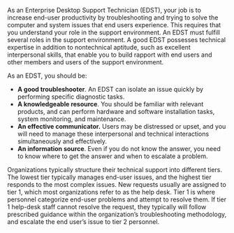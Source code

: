 As an Enterprise Desktop Support Technician (EDST), your job is to increase end-user productivity by troubleshooting and trying to solve the computer and system issues that end users experience. This requires that you understand your role in the support environment. An EDST must fulfill several roles in the support environment. A good EDST possesses technical expertise in addition to nontechnical aptitude, such as excellent interpersonal skills, that enable you to build rapport with end users and other members and users of the support environment.

As an EDST, you should be:

 -  **A good troubleshooter**. An EDST can isolate an issue quickly by performing specific diagnostic tasks.
 -  **A knowledgeable resource**. You should be familiar with relevant products, and can perform hardware and software installation tasks, system monitoring, and maintenance.
 -  **An effective communicator.** Users may be distressed or upset, and you will need to manage these interpersonal and technical interactions simultaneously and effectively.
 -  **An information source**. Even if you do not know the answer, you need to know where to get the answer and when to escalate a problem.

Organizations typically structure their technical support into different tiers. The lowest tier typically manages end-user issues, and the highest tier responds to the most complex issues. New requests usually are assigned to tier 1, which most organizations refer to as the help desk. Tier 1 is where personnel categorize end-user problems and attempt to resolve them. If tier 1 help-desk staff cannot resolve the request, they typically will follow prescribed guidance within the organization’s troubleshooting methodology, and escalate the end user’s issue to tier 2 personnel.
